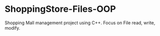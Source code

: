 # ShoppingStore-Files-OOP
Shopping Mall management project using C++. Focus on File read, write, modify.
